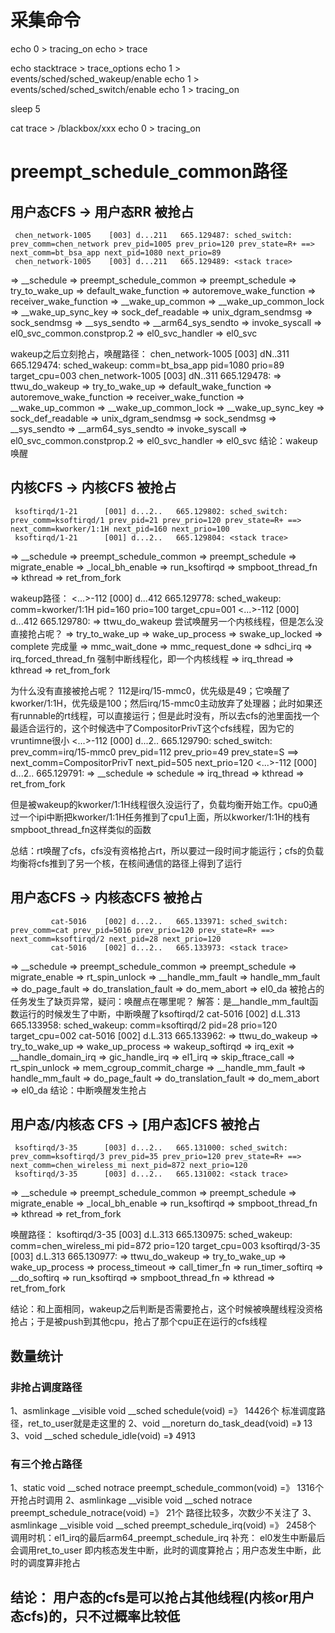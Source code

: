 # 采集命令
echo 0 > tracing_on
echo > trace

echo stacktrace > trace_options
echo 1 > events/sched/sched_wakeup/enable
echo 1 > events/sched/sched_switch/enable
echo 1 > tracing_on

sleep 5

cat trace > /blackbox/xxx
echo 0 > tracing_on



# preempt_schedule_common路径
## 用户态CFS  -> 用户态RR 被抢占
     chen_network-1005    [003] d...211   665.129487: sched_switch: prev_comm=chen_network prev_pid=1005 prev_prio=120 prev_state=R+ ==> next_comm=bt_bsa_app next_pid=1080 next_prio=89
     chen_network-1005    [003] d...211   665.129489: <stack trace>
 => __schedule
 => preempt_schedule_common
 => preempt_schedule
 => try_to_wake_up
 => default_wake_function
 => autoremove_wake_function
 => receiver_wake_function
 => __wake_up_common
 => __wake_up_common_lock
 => __wake_up_sync_key
 => sock_def_readable
 => unix_dgram_sendmsg
 => sock_sendmsg
 => __sys_sendto
 => __arm64_sys_sendto
 => invoke_syscall
 => el0_svc_common.constprop.2
 => el0_svc_handler
 => el0_svc

wakeup之后立刻抢占，唤醒路径：
     chen_network-1005    [003] dN..311   665.129474: sched_wakeup: comm=bt_bsa_app pid=1080 prio=89 target_cpu=003
     chen_network-1005    [003] dN..311   665.129478: <stack trace>
 => ttwu_do_wakeup
 => try_to_wake_up
 => default_wake_function
 => autoremove_wake_function
 => receiver_wake_function
 => __wake_up_common
 => __wake_up_common_lock
 => __wake_up_sync_key
 => sock_def_readable
 => unix_dgram_sendmsg
 => sock_sendmsg
 => __sys_sendto
 => __arm64_sys_sendto
 => invoke_syscall
 => el0_svc_common.constprop.2
 => el0_svc_handler
 => el0_svc
 结论：wakeup唤醒

## 内核CFS  -> 内核CFS 被抢占
     ksoftirqd/1-21      [001] d...2..   665.129802: sched_switch: prev_comm=ksoftirqd/1 prev_pid=21 prev_prio=120 prev_state=R+ ==> next_comm=kworker/1:1H next_pid=160 next_prio=100
     ksoftirqd/1-21      [001] d...2..   665.129804: <stack trace>
 => __schedule
 => preempt_schedule_common
 => preempt_schedule
 => migrate_enable
 => _local_bh_enable
 => run_ksoftirqd
 => smpboot_thread_fn
 => kthread
 => ret_from_fork

wakeup路径：
           <...>-112     [000] d...412   665.129778: sched_wakeup: comm=kworker/1:1H pid=160 prio=100 target_cpu=001
           <...>-112     [000] d...412   665.129780: <stack trace>
 => ttwu_do_wakeup      尝试唤醒另一个内核线程，但是怎么没直接抢占呢？
 => try_to_wake_up
 => wake_up_process
 => swake_up_locked
 => complete             完成量
 => mmc_wait_done
 => mmc_request_done
 => sdhci_irq
 => irq_forced_thread_fn 强制中断线程化，即一个内核线程
 => irq_thread
 => kthread
 => ret_from_fork

为什么没有直接被抢占呢？
112是irq/15-mmc0，优先级是49；它唤醒了kworker/1:1H，优先级是100；然后irq/15-mmc0主动放弃了处理器；此时如果还有runnable的rt线程，可以直接运行；但是此时没有，所以去cfs的池里面找一个最适合运行的，这个时候选中了CompositorPrivT这个cfs线程，因为它的vruntimne很小
           <...>-112     [000] d...2..   665.129790: sched_switch: prev_comm=irq/15-mmc0 prev_pid=112 prev_prio=49 prev_state=S ==> next_comm=CompositorPrivT next_pid=505 next_prio=120
           <...>-112     [000] d...2..   665.129791: <stack trace>
 => __schedule
 => schedule
 => irq_thread
 => kthread
 => ret_from_fork

但是被wakeup的kworker/1:1H线程很久没运行了，负载均衡开始工作。cpu0通过一个ipi中断把kworker/1:1H任务推到了cpu1上面，所以kworker/1:1H的栈有smpboot_thread_fn这样类似的函数

总结：rt唤醒了cfs，cfs没有资格抢占rt，所以要过一段时间才能运行；cfs的负载均衡将cfs推到了另一个核，在核间通信的路径上得到了运行


## 用户态CFS  -> 内核态CFS 被抢占
             cat-5016    [002] d...2..   665.133971: sched_switch: prev_comm=cat prev_pid=5016 prev_prio=120 prev_state=R+ ==> next_comm=ksoftirqd/2 next_pid=28 next_prio=120
             cat-5016    [002] d...2..   665.133973: <stack trace>
 => __schedule
 => preempt_schedule_common
 => preempt_schedule
 => migrate_enable
 => rt_spin_unlock
 => __handle_mm_fault
 => handle_mm_fault
 => do_page_fault
 => do_translation_fault
 => do_mem_abort
 => el0_da
 被抢占的任务发生了缺页异常，疑问：唤醒点在哪里呢？
 解答：是__handle_mm_fault函数运行的时候发生了中断，中断唤醒了ksoftirqd/2
             cat-5016    [002] d.L.313   665.133958: sched_wakeup: comm=ksoftirqd/2 pid=28 prio=120 target_cpu=002
             cat-5016    [002] d.L.313   665.133962: <stack trace>
 => ttwu_do_wakeup
 => try_to_wake_up
 => wake_up_process
 => wakeup_softirqd
 => irq_exit
 => __handle_domain_irq
 => gic_handle_irq
 => el1_irq
 => skip_ftrace_call
 => rt_spin_unlock
 => mem_cgroup_commit_charge
 => __handle_mm_fault
 => handle_mm_fault
 => do_page_fault
 => do_translation_fault
 => do_mem_abort
 => el0_da
 结论：中断唤醒发生抢占

## 用户态/内核态 CFS  -> [用户态]CFS 被抢占

     ksoftirqd/3-35      [003] d...2..   665.131000: sched_switch: prev_comm=ksoftirqd/3 prev_pid=35 prev_prio=120 prev_state=R+ ==> next_comm=chen_wireless_mi next_pid=872 next_prio=120
     ksoftirqd/3-35      [003] d...2..   665.131002: <stack trace>
 => __schedule
 => preempt_schedule_common
 => preempt_schedule
 => migrate_enable
 => _local_bh_enable
 => run_ksoftirqd
 => smpboot_thread_fn
 => kthread
 => ret_from_fork

唤醒路径：
     ksoftirqd/3-35      [003] d.L.313   665.130975: sched_wakeup: comm=chen_wireless_mi pid=872 prio=120 target_cpu=003
     ksoftirqd/3-35      [003] d.L.313   665.130977: <stack trace>
 => ttwu_do_wakeup
 => try_to_wake_up
 => wake_up_process
 => process_timeout
 => call_timer_fn
 => run_timer_softirq
 => __do_softirq
 => run_ksoftirqd
 => smpboot_thread_fn
 => kthread
 => ret_from_fork

结论：和上面相同，wakeup之后判断是否需要抢占，这个时候被唤醒线程没资格抢占；于是被push到其他cpu，抢占了那个cpu正在运行的cfs线程

## 数量统计
### 非抢占调度路径
1、asmlinkage __visible                      void __sched schedule(void)      =》 14426个
标准调度路径，ret_to_user就是走这里的
2、void __noreturn                           do_task_dead(void)               =》 13
3、void __sched                              schedule_idle(void)              =》 4913

### 有三个抢占路径
1、static void __sched notrace               preempt_schedule_common(void)    =》  1316个
开抢占时调用
2、asmlinkage __visible void __sched notrace preempt_schedule_notrace(void)   =》  21个
路径比较多，次数少不关注了
3、asmlinkage __visible void __sched         preempt_schedule_irq(void)       =》  2458个
调用时机：el1_irq的最后arm64_preempt_schedule_irq
补充： el0发生中断最后会调用ret_to_user
即内核态发生中断，此时的调度算抢占；用户态发生中断，此时的调度算非抢占

## 结论： 用户态的cfs是可以抢占其他线程(内核or用户态cfs)的，只不过概率比较低


